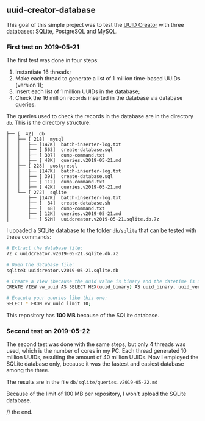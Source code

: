 ## uuid-creator-database

This goal of this simple project was to test the [UUID Creator](https://github.com/f4b6a3/uuid-creator) with three databases: SQLite, PostgreSQL and MySQL.

### First test on 2019-05-21

The first test was done in four steps:

1. Instantiate 16 threads;
2. Make each thread to generate a list of 1 million time-based UUIDs (version 1);
3. Insert each list of 1 million UUIDs in the database;
4. Check the 16 million records inserted in the database via database queries.

The queries used to check the records in the database are in the directory `db`. This is the directory structure:

```text
├── [  42]  db
│   ├── [ 218]  mysql
│   │   ├── [147K]  batch-inserter-log.txt
│   │   ├── [ 563]  create-database.sql
│   │   ├── [ 307]  dump-command.txt
│   │   ├── [ 48K]  queries.v2019-05-21.md
│   ├── [ 228]  postgresql
│   │   ├── [147K]  batch-inserter-log.txt
│   │   ├── [ 391]  create-database.sql
│   │   ├── [ 112]  dump-command.txt
│   │   ├── [ 42K]  queries.v2019-05-21.md
│   └── [ 272]  sqlite
│       ├── [147K]  batch-inserter-log.txt
│       ├── [  84]  create-database.sh
│       ├── [  48]  dump-command.txt
│       ├── [ 12K]  queries.v2019-05-21.md
│       └── [ 52M]  uuidcreator.v2019-05-21.sqlite.db.7z
```

I upoaded a SQLite database to the folder `db/sqlite` that can be tested with these commands:

```bash
# Extract the database file:
7z x uuidcreator.v2019-05-21.sqlite.db.7z

# Open the database file:
sqlite3 uuidcreator.v2019-05-21.sqlite.db

# Create a view (because the uuid value is binary and the datetime is unix epoch):
CREATE VIEW vw_uuid AS SELECT HEX(uuid_binary) AS uuid_binary, uuid_version, DATETIME(uuid_datetime / 1000, 'unixepoch') AS uuid_datetime, uuid_timestamp, uuid_clockseq, uuid_nodeid, uuid_counter, uuid_threadid FROM tb_uuid;

# Execute your queries like this one:
SELECT * FROM vw_uuid limit 10;
```

This repository has **100 MB** because of the SQLite database.

### Second test on 2019-05-22

The second test was done with the same steps, but only 4 threads was used, which is the number of cores in my PC. Each thread generated 10 million UUIDs, resulting the amount of 40 million UUIDs. Now I employed the SQLite database only, because it was the fastest and easiest database among the three.

The results are in the file `db/sqlite/queries.v2019-05-22.md`

Because of the limit of 100 MB per repository, I won't upload the SQLite database.

// the end.
